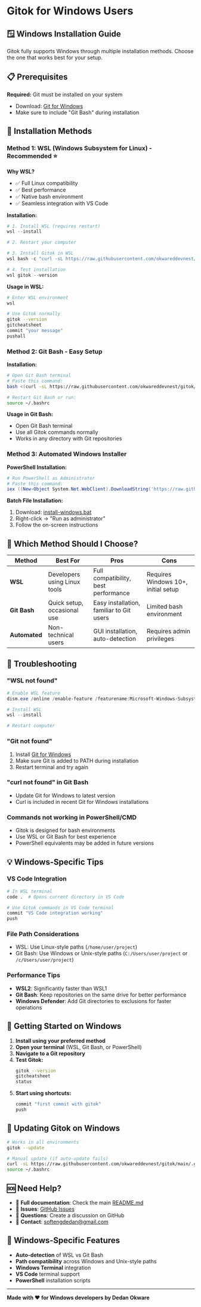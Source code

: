 # Gitok for Windows Users

## 🪟 Windows Installation Guide

Gitok fully supports Windows through multiple installation methods. Choose the one that works best for your setup.

## 📋 Prerequisites

**Required:** Git must be installed on your system
- Download: [Git for Windows](https://git-scm.com/download/win)
- Make sure to include "Git Bash" during installation

## 🚀 Installation Methods

### Method 1: WSL (Windows Subsystem for Linux) - Recommended ⭐

**Why WSL?**
- ✅ Full Linux compatibility
- ✅ Best performance
- ✅ Native bash environment
- ✅ Seamless integration with VS Code

**Installation:**
```powershell
# 1. Install WSL (requires restart)
wsl --install

# 2. Restart your computer

# 3. Install Gitok in WSL
wsl bash -c "curl -sL https://raw.githubusercontent.com/okwareddevnest/gitok/main/install.sh | bash"

# 4. Test installation
wsl gitok --version
```

**Usage in WSL:**
```bash
# Enter WSL environment
wsl

# Use Gitok normally
gitok --version
gitcheatsheet
commit "your message"
pushall
```

### Method 2: Git Bash - Easy Setup

**Installation:**
```bash
# Open Git Bash terminal
# Paste this command:
bash <(curl -sL https://raw.githubusercontent.com/okwareddevnest/gitok/main/install.sh)

# Restart Git Bash or run:
source ~/.bashrc
```

**Usage in Git Bash:**
- Open Git Bash terminal
- Use all Gitok commands normally
- Works in any directory with Git repositories

### Method 3: Automated Windows Installer

**PowerShell Installation:**
```powershell
# Run PowerShell as Administrator
# Paste this command:
iex ((New-Object System.Net.WebClient).DownloadString('https://raw.githubusercontent.com/okwareddevnest/gitok/main/install-windows.ps1'))
```

**Batch File Installation:**
1. Download: [install-windows.bat](https://raw.githubusercontent.com/okwareddevnest/gitok/main/install-windows.bat)
2. Right-click → "Run as administrator"
3. Follow the on-screen instructions

## 🎯 Which Method Should I Choose?

| Method | Best For | Pros | Cons |
|--------|----------|------|------|
| **WSL** | Developers using Linux tools | Full compatibility, best performance | Requires Windows 10+, initial setup |
| **Git Bash** | Quick setup, occasional use | Easy installation, familiar to Git users | Limited bash environment |
| **Automated** | Non-technical users | GUI installation, auto-detection | Requires admin privileges |

## 🔧 Troubleshooting

### "WSL not found"
```powershell
# Enable WSL feature
dism.exe /online /enable-feature /featurename:Microsoft-Windows-Subsystem-Linux /all /norestart

# Install WSL
wsl --install

# Restart computer
```

### "Git not found"
1. Install [Git for Windows](https://git-scm.com/download/win)
2. Make sure Git is added to PATH during installation
3. Restart terminal and try again

### "curl not found" in Git Bash
- Update Git for Windows to latest version
- Curl is included in recent Git for Windows installations

### Commands not working in PowerShell/CMD
- Gitok is designed for bash environments
- Use WSL or Git Bash for best experience
- PowerShell equivalents may be added in future versions

## 💡 Windows-Specific Tips

### VS Code Integration
```bash
# In WSL terminal
code .  # Opens current directory in VS Code

# Use Gitok commands in VS Code terminal
commit "VS Code integration working"
push
```

### File Path Considerations
- WSL: Use Linux-style paths (`/home/user/project`)
- Git Bash: Use Windows or Unix-style paths (`C:/Users/user/project` or `/c/Users/user/project`)

### Performance Tips
- **WSL2**: Significantly faster than WSL1
- **Git Bash**: Keep repositories on the same drive for better performance
- **Windows Defender**: Add Git directories to exclusions for faster operations

## 🚀 Getting Started on Windows

1. **Install using your preferred method**
2. **Open your terminal** (WSL, Git Bash, or PowerShell)
3. **Navigate to a Git repository**
4. **Test Gitok:**
   ```bash
   gitok --version
   gitcheatsheet
   status
   ```
5. **Start using shortcuts:**
   ```bash
   commit "first commit with gitok"
   push
   ```

## 🔄 Updating Gitok on Windows

```bash
# Works in all environments
gitok --update

# Manual update (if auto-update fails)
curl -sL https://raw.githubusercontent.com/okwareddevnest/gitok/main/.gitok.sh -o ~/.gitok.sh
source ~/.bashrc
```

## 🆘 Need Help?

- 📖 **Full documentation**: Check the main [README.md](README.md)
- 🐛 **Issues**: [GitHub Issues](https://github.com/okwareddevnest/gitok/issues)
- 💬 **Questions**: Create a discussion on GitHub
- 📧 **Contact**: softengdedan@gmail.com

## 🎉 Windows-Specific Features

- **Auto-detection** of WSL vs Git Bash
- **Path compatibility** across Windows and Unix-style paths  
- **Windows Terminal** integration
- **VS Code** terminal support
- **PowerShell** installation scripts

---

**Made with ❤️ for Windows developers by Dedan Okware** 